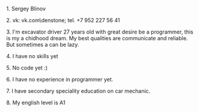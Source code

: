 <p>1. Sergey Blinov</p>
<p>2. vk: vk.com\denstone; tel. +7 952 227 56 41<p>
<p>3. I'm excavator driver 27 years old with great desire be a programmer, this is my a chidhood dream. My best qualities are communicate and reliable. But sometimes a can be lazy.<p>
<p>4. I have no skills yet<p>
<p>5. No code yet :) <p>
<p>6. I have no experience in programmer yet.<p>
<p>7. I have secondary speciality education on car mechanic.<p>
<p>8. My english level is A1<p>
